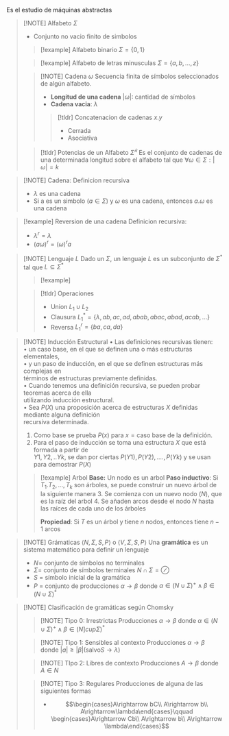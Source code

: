 Es el estudio de máquinas abstractas

>[!NOTE] Alfabeto $\Sigma$
> - Conjunto no vacio finito de simbolos
> 
> > [!example] Alfabeto binario $\Sigma=\{0,1\}$
> 
> > [!example] Alfabeto de letras minusculas $\Sigma=\{a,b,...,z\}$
> 
> > [!NOTE] Cadena $\omega$
> > Secuencia finita de símbolos seleccionados de algún alfabeto.
> > - **Longitud de una cadena** $|\omega|$: cantidad de símbolos
> > - **Cadena vacia**: $\lambda$
> > 
> > > [!tldr] Concatenacion de cadenas $x.y$
> > > - Cerrada
> > >- Asociativa
> 
> > [!tldr] Potencias de un Alfabeto $\Sigma^𝑘$
> > Es el conjunto de cadenas de una determinada longitud sobre el alfabeto tal que $\forall\omega\in\Sigma: |\omega|=k$
> 

> [!NOTE] Cadena: Definicion recursiva 
>- $\lambda$ es una cadena
>- Si a es un simbolo $(a\in\Sigma)$ y $\omega$ es una cadena, entonces $a.\omega$ es una cadena

> [!example] Reversion de una cadena
> Definicion recursiva:
> - $\lambda^r = \lambda$
> - $(a\omega)^r=(\omega)^ra$

> [!NOTE] Lenguaje $L$
> Dado un $\Sigma$, un lenguaje $L$ es un subconjunto de $\Sigma^*$ tal que $L\subseteq\Sigma^*$
> >[!example] 
> >
> 
> > [!tldr] Operaciones
> > - Union $L_1\cup L_2$
 >> - Clausura $L_1^* = \{\lambda,ab,ac,ad,abab,abac,abad,acab,...\}$
> > - Reversa $L_1^r = \{ba,ca,da\}$

> [!NOTE] Inducción Estructural
> • Las definiciones recursivas tienen:  
> • un caso base, en el que se definen una o más estructuras elementales,  
> • y un paso de inducción, en el que se definen estructuras más complejas en  
términos de estructuras previamente definidas.  
> • Cuando tenemos una definición recursiva, se pueden probar teoremas acerca de ella  
utilizando inducción estructural.  
> • Sea $P(X)$ una proposición acerca de estructuras $X$ definidas mediante alguna definición  
recursiva determinada.  
> 1. Como base se prueba $P(x)$ para $x = \text{caso base de la definición}$.  
> 2. Para el paso de inducción se toma una estructura $X$ que está formada a partir de  
$Y1,Y2,..Yk$, se dan por ciertas $P(Y1), P(Y2), …., P(Yk)$ y se usan para demostrar $P(X)$
>
> >[!example] Arbol
> >**Base:** Un nodo es un arbol
> >**Paso inductivo**: Si $T_1. T_2, ..., T_k$ son árboles, se puede construir un nuevo árbol de la siguiente manera
> >3. Se comienza con un nuevo nodo $(N)$, que es la raíz del arbol
> >4. Se añaden arcos desde el nodo $N$ hasta las raíces de cada uno de los árboles
> >
> >**Propiedad**: Si $T$ es un árbol y tiene $n$ nodos, entonces tiene $n-1$ arcos

> [!NOTE] Grámaticas $\langle N,\Sigma,S,P\rangle$ o $\langle V,\Sigma,S,P\rangle$
> Una **gramática** es un sistema matemático para definir un lenguaje
> - $N$= conjunto de símbolos no terminales
> - $\Sigma$= conjunto de símbolos terminales $N\cap\Sigma=\oslash$
> - $S$ = símbolo inicial de la gramática
> - $P$ = conjunto de producciones $\alpha\rightarrow\beta$ donde $\alpha\in (N\cup\Sigma)^+\wedge\beta\in (N\cup\Sigma)^*$ 
> 

> [!NOTE] Clasificación de gramáticas según Chomsky
> > [!NOTE] Tipo 0: Irrestrictas
> > Producciones $\alpha\rightarrow\beta$ donde $\alpha\in(N\cup\Sigma)^+\wedge\beta\in(N]cup\Sigma)^*$
> 
> > [!NOTE] Tipo 1: Sensibles al contexto
> > Producciones $\alpha\rightarrow\beta$ donde $|a|\ge|\beta| (\text{salvo} S\rightarrow\lambda)$
> 
> > [!NOTE] TIpo 2: Libres de contexto
> > Producciones $A\rightarrow\beta$ donde $A\in N$
> 
> > [!NOTE] Tipo 3: Regulares
> > Producciones de alguna de las siguientes formas
> > - $$\begin{cases}A\rightarrow bC\\ A\rightarrow b\\ A\rightarrow\lambda\end{cases}\qquad \begin{cases}A\rightarrow Cb\\ A\rightarrow b\\ A\rightarrow \lambda\end{cases}$$

